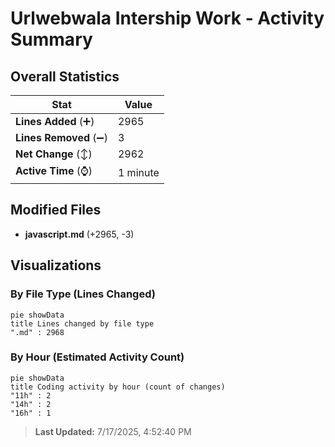 # Urlwebwala Intership Work - Activity Summary 

## Overall Statistics

| Stat                   | Value                                                             |
| ---------------------- | ----------------------------------------------------------------- |
| **Lines Added** (➕)   | 2965                                          |
| **Lines Removed** (➖) | 3                                        |
| **Net Change** (↕)    | 2962                |
| **Active Time** (⌚)   | 1 minute |


## Modified Files
- **javascript.md** (+2965, -3)

## Visualizations

### By File Type (Lines Changed)

```mermaid
pie showData
title Lines changed by file type
".md" : 2968
```

### By Hour (Estimated Activity Count)

```mermaid
pie showData
title Coding activity by hour (count of changes)
"11h" : 2
"14h" : 2
"16h" : 1
```


> **Last Updated:** 7/17/2025, 4:52:40 PM